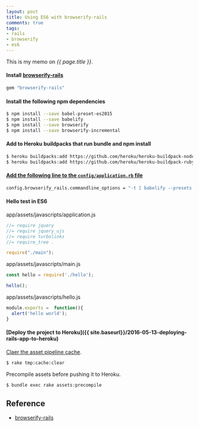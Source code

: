 ```yaml
---
layout: post
title: Using ES6 with browserify-rails
comments: true
tags:
- rails
- browserify
- es6
---
```


This is my memo on *{{ page.title }}*.

 

#### Install [browserify-rails](https://github.com/browserify-rails/browserify-rails)

```bash
gem "browserify-rails"
```

#### Install the following npm dependencies

```bash
$ npm install --save babel-preset-es2015
$ npm install --save babelify
$ npm install --save browserify
$ npm install --save browserify-incremental
```

#### Add to Heroku buildpacks that run bundle and npm install

```bash
$ heroku buildpacks:add https://github.com/heroku/heroku-buildpack-nodejs.git
$ heroku buildpacks:add https://github.com/heroku/heroku-buildpack-ruby.git
```

#### [Add the following line to the `config/application.rb` file](https://github.com/browserify-rails/browserify-rails#using-browserify-transforms)

```bash
config.browserify_rails.commandline_options = "-t [ babelify --presets [ es2015 ] --extensions .es6 ]"
```

#### Hello test in ES6

app/assets/javascripts/application.js

```js
//= require jquery
//= require jquery_ujs
//= require turbolinks
//= require_tree .

require("./main");
```

app/assets/javascripts/main.js

```js
const hello = require('./hello');

hello();
```

app/assets/javascripts/hello.js

```js
module.exports =  function(){
  alert('hello world');
}
```

#### [Deploy the project to Heroku]({{ site.baseurl}}/2016-05-13-deploying-rails-app-to-heroku)

[Claer the asset pipeline cache](https://github.com/browserify-rails/browserify-rails#clear-the-asset-pipeline-cache).

```bash
$ rake tmp:cache:clear
```

Precompile assets before pushing it to Heroku.

```bash
$ bundle exec rake assets:precompile
```

## Reference
- [browserify-rails](https://github.com/browserify-rails/browserify-rails)
